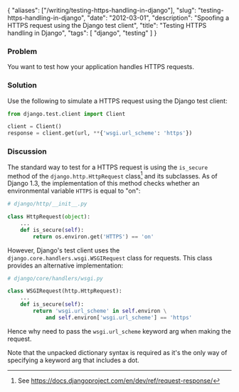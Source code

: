 {
    "aliases": ["/writing/testing-https-handling-in-django"],
    "slug": "testing-https-handling-in-django",
    "date": "2012-03-01",
    "description": "Spoofing a HTTPS request using the Django test client",
    "title": "Testing HTTPS handling in Django",
    "tags": [
        "django",
        "testing"
    ]
}

### Problem

You want to test how your application handles HTTPS requests.

### Solution

Use the following to simulate a HTTPS request using the Django test
client:

``` python
from django.test.client import Client

client = Client()
response = client.get(url, **{'wsgi.url_scheme': 'https'})
```

### Discussion

The standard way to test for a HTTPS request is using the `is_secure`
method of the `django.http.HttpRequest` class[^1] and its subclasses. As
of Django 1.3, the implementation of this method checks whether an
environmental variable `HTTPS` is equal to "on":

``` python
# django/http/__init__.py

class HttpRequest(object):
    ... 
    def is_secure(self):
        return os.environ.get('HTTPS') == 'on'
```

However, Django's test client uses the
`django.core.handlers.wsgi.WSGIRequest` class for requests. This class
provides an alternative implementation:

``` python
# django/core/handlers/wsgi.py

class WSGIRequest(http.HttpRequest):
    ...
    def is_secure(self):
        return 'wsgi.url_scheme' in self.environ \
            and self.environ['wsgi.url_scheme'] == 'https'
```

Hence why need to pass the `wsgi.url_scheme` keyword arg when making the
request.

Note that the unpacked dictionary syntax is required as it's the only
way of specifying a keyword arg that includes a dot.

[^1]: See <https://docs.djangoproject.com/en/dev/ref/request-response/>
